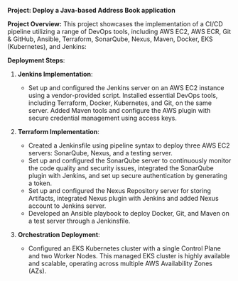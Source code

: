 **Project: Deploy a Java-based Address Book application**

**Project Overview:** This project showcases the implementation of a CI/CD pipeline utilizing a range of DevOps tools, including AWS EC2, AWS ECR, Git & GitHub, Ansible, Terraform, SonarQube, Nexus, Maven, Docker, EKS (Kubernetes), and Jenkins:

**Deployment Steps**:

1. **Jenkins Implementation**:
   - Set up and configured the Jenkins server on an AWS EC2 instance using a vendor-provided script. Installed essential DevOps tools, including Terraform, Docker, Kubernetes, and Git, on the same server. Added Maven tools and configure the AWS plugin with secure credential management using access keys.
  
2. **Terraform Implementation**:
   - Created a Jenkinsfile using pipeline syntax to deploy three AWS EC2 servers: SonarQube, Nexus, and a testing server.
   - Set up and configured the SonarQube server to continuously monitor the code quality and security issues, integrated the SonarQube plugin with Jenkins, and set up secure authentication by generating a token.
   - Set up and configured the Nexus Repository server for storing Artifacts, integrated Nexus plugin with Jenkins and added Nexus account to Jenkins server.
   - Developed an Ansible playbook to deploy Docker, Git, and Maven on a test server through a Jenkinsfile.

 3. **Orchestration Deployment**:
     - Configured an EKS Kubernetes cluster with a single Control Plane and two Worker Nodes. This managed EKS cluster is highly available and scalable, operating across multiple AWS Availability Zones (AZs).
